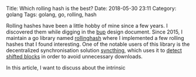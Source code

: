 Title: Which rolling hash is the best?
Date: 2018-05-30 23:11
Category: golang
Tags: golang, go, rolling, hash

Rolling hashes have been a little hobby of mine since a few years. I
discovered them while digging in the [bup][1] design document. Since 2015,
I maintain a go library named [rollinghash][2] where I implemented a few
rolling hashes that I found interesting. One of the notable users of this
library is the decentralized synchronisation solution [syncthing][3],
which uses it to [detect shifted blocks][4] in order to avoid unnecessary
downloads.

In this article, I want to discuss about the intrinsic 

[1]: https://bup.github.io/
[2]: https://github.com/chmduquesne/rollinghash
[3]: https://syncthing.net/
[4]: https://kastelo.net/blog/2018-06/syncthing-syncing/
